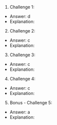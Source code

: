 1. Challenge 1:
  - Answer: d
  - Explanation: 


2. Challenge 2:
  - Answer: c
  - Explanation:


3. Challenge 3:
  - Answer: c
  - Explanation:


4. Challenge 4:
  - Answer: c
  - Explanation:


5. Bonus - Challenge 5:
  - Answer: a
  - Explanation:
